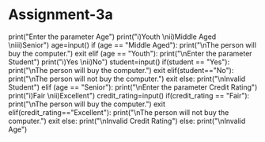 # Assignment-3a
print("Enter the parameter Age")
print("i)Youth \nii)Middle Aged \niii)Senior")
age=input()
if (age == "Middle Aged"):
    print("\nThe person will buy the computer.")
    exit
elif (age == "Youth"):
    print("\nEnter the parameter Student")
    print("i)Yes \nii)No")
    student=input()
    if(student == "Yes"):
        print("\nThe person will buy the computer.")
        exit
    elif(student=="No"):
        print("\nThe person will not buy the computer.")
        exit
    else:
        print("\nInvalid Student")
elif (age == "Senior"):
    print("\nEnter the parameter Credit Rating")
    print("i)Fair \nii)Excellent")
    credit_rating=input()
    if(credit_rating == "Fair"):
        print("\nThe person will buy the computer.")
        exit
    elif(credit_rating=="Excellent"):
        print("\nThe person will not buy the computer.")
        exit
    else:
        print("\nInvalid Credit Rating")
else:
    print("\nInvalid Age")
